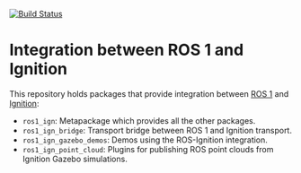 [![Build Status](https://travis-ci.org/osrf/ros1_ign.svg?branch=master)](https://travis-ci.org/osrf/ros1_ign.svg?branch=master)

# Integration between ROS 1 and Ignition

This repository holds packages that provide integration between
[ROS 1](http://www.ros.org/) and [Ignition](https://ignitionrobotics.org):

* `ros1_ign`: Metapackage which provides all the other packages.
* `ros1_ign_bridge`: Transport bridge between ROS 1 and Ignition transport.
* `ros1_ign_gazebo_demos`: Demos using the ROS-Ignition integration.
* `ros1_ign_point_cloud`: Plugins for publishing ROS point clouds from Ignition Gazebo simulations.

